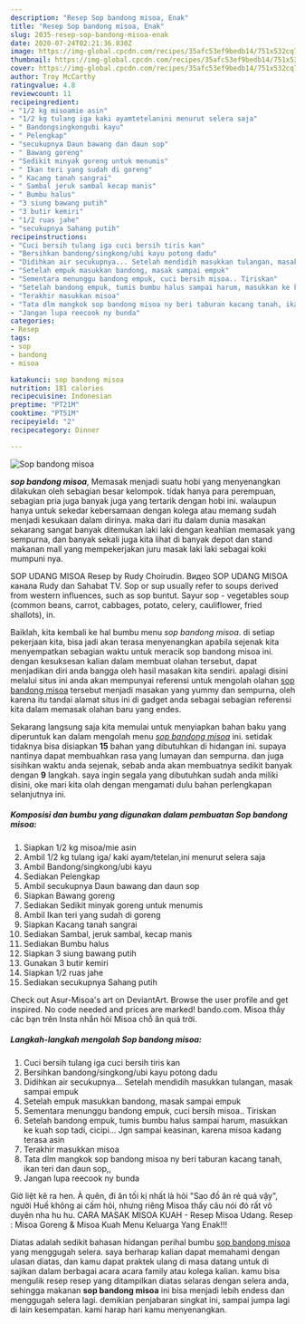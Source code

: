 ```yaml
---
description: "Resep Sop bandong misoa, Enak"
title: "Resep Sop bandong misoa, Enak"
slug: 2035-resep-sop-bandong-misoa-enak
date: 2020-07-24T02:21:36.830Z
image: https://img-global.cpcdn.com/recipes/35afc53ef9bedb14/751x532cq70/sop-bandong-misoa-foto-resep-utama.jpg
thumbnail: https://img-global.cpcdn.com/recipes/35afc53ef9bedb14/751x532cq70/sop-bandong-misoa-foto-resep-utama.jpg
cover: https://img-global.cpcdn.com/recipes/35afc53ef9bedb14/751x532cq70/sop-bandong-misoa-foto-resep-utama.jpg
author: Troy McCarthy
ratingvalue: 4.8
reviewcount: 11
recipeingredient:
- "1/2 kg misoamie asin"
- "1/2 kg tulang iga kaki ayamtetelanini menurut selera saja"
- " Bandongsingkongubi kayu"
- " Pelengkap"
- "secukupnya Daun bawang dan daun sop"
- " Bawang goreng"
- "Sedikit minyak goreng untuk menumis"
- " Ikan teri yang sudah di goreng"
- " Kacang tanah sangrai"
- " Sambal jeruk sambal kecap manis"
- " Bumbu halus"
- "3 siung bawang putih"
- "3 butir kemiri"
- "1/2 ruas jahe"
- "secukupnya Sahang putih"
recipeinstructions:
- "Cuci bersih tulang iga cuci bersih tiris kan"
- "Bersihkan bandong/singkong/ubi kayu potong dadu"
- "Didihkan air secukupnya... Setelah mendidih masukkan tulangan, masak sampai empuk"
- "Setelah empuk masukkan bandong, masak sampai empuk"
- "Sementara menunggu bandong empuk, cuci bersih misoa.. Tiriskan"
- "Setelah bandong empuk, tumis bumbu halus sampai harum, masukkan ke kuah sop tadi, cicipi... Jgn sampai keasinan, karena misoa kadang terasa asin"
- "Terakhir masukkan misoa"
- "Tata dlm mangkok sop bandong misoa ny beri taburan kacang tanah, ikan teri dan daun sop,,"
- "Jangan lupa reecook ny bunda"
categories:
- Resep
tags:
- sop
- bandong
- misoa

katakunci: sop bandong misoa 
nutrition: 181 calories
recipecuisine: Indonesian
preptime: "PT21M"
cooktime: "PT51M"
recipeyield: "2"
recipecategory: Dinner

---
```



![Sop bandong misoa](https://img-global.cpcdn.com/recipes/35afc53ef9bedb14/751x532cq70/sop-bandong-misoa-foto-resep-utama.jpg)

<b><i>sop bandong misoa</i></b>, Memasak menjadi suatu hobi yang menyenangkan dilakukan oleh sebagian besar kelompok. tidak hanya para perempuan, sebagian pria juga banyak juga yang tertarik dengan hobi ini. walaupun hanya untuk sekedar kebersamaan dengan kolega atau memang sudah menjadi kesukaan dalam dirinya. maka dari itu dalam dunia masakan sekarang sangat banyak ditemukan laki laki dengan keahlian memasak yang sempurna, dan banyak sekali juga kita lihat di banyak depot dan stand makanan mall yang mempekerjakan juru masak laki laki sebagai koki mumpuni nya.

SOP UDANG MISOA Resep by Rudy Choirudin. Видео SOP UDANG MISOA канала Rudy dan Sahabat TV. Sop or sup usually refer to soups derived from western influences, such as sop buntut. Sayur sop - vegetables soup (common beans, carrot, cabbages, potato, celery, cauliflower, fried shallots), in.

Baiklah, kita kembali ke hal bumbu menu <i>sop bandong misoa</i>. di setiap pekerjaan kita, bisa jadi akan terasa menyenangkan apabila sejenak kita menyempatkan sebagian waktu untuk meracik sop bandong misoa ini. dengan kesuksesan kalian dalam membuat olahan tersebut, dapat menjadikan diri anda bangga oleh hasil masakan kita sendiri. apalagi disini melalui situs ini anda akan mempunyai referensi untuk mengolah olahan <u>sop bandong misoa</u> tersebut menjadi masakan yang yummy dan sempurna, oleh karena itu tandai alamat situs ini di gadget anda sebagai sebagian referensi kita dalam memasak olahan baru yang endes.


Sekarang langsung saja kita memulai untuk menyiapkan bahan baku yang diperuntuk kan dalam mengolah menu <u><i>sop bandong misoa</i></u> ini. setidak tidaknya bisa disiapkan <b>15</b> bahan yang dibutuhkan di hidangan ini. supaya nantinya dapat membuahkan rasa yang lumayan dan sempurna. dan juga sisihkan waktu anda sejenak, sebab anda akan membuatnya sedikit banyak dengan <b>9</b> langkah. saya ingin segala yang dibutuhkan sudah anda miliki disini, oke mari kita olah dengan mengamati dulu bahan perlengkapan selanjutnya ini.

<!--inarticleads1-->

##### Komposisi dan bumbu yang digunakan dalam pembuatan Sop bandong misoa:

1. Siapkan 1/2 kg misoa/mie asin
1. Ambil 1/2 kg tulang iga/ kaki ayam/tetelan,ini menurut selera saja
1. Ambil  Bandong/singkong/ubi kayu
1. Sediakan  Pelengkap
1. Ambil secukupnya Daun bawang dan daun sop
1. Siapkan  Bawang goreng
1. Sediakan Sedikit minyak goreng untuk menumis
1. Ambil  Ikan teri yang sudah di goreng
1. Siapkan  Kacang tanah sangrai
1. Sediakan  Sambal, jeruk sambal, kecap manis
1. Sediakan  Bumbu halus
1. Siapkan 3 siung bawang putih
1. Gunakan 3 butir kemiri
1. Siapkan 1/2 ruas jahe
1. Sediakan secukupnya Sahang putih


Check out Asur-Misoa&#39;s art on DeviantArt. Browse the user profile and get inspired. No code needed and prices are marked! bando.com. Misoa thấy các bạn trên Insta nhắn hỏi Misoa chỗ ăn quá trời. 

<!--inarticleads2-->

##### Langkah-langkah mengolah Sop bandong misoa:

1. Cuci bersih tulang iga cuci bersih tiris kan
1. Bersihkan bandong/singkong/ubi kayu potong dadu
1. Didihkan air secukupnya... Setelah mendidih masukkan tulangan, masak sampai empuk
1. Setelah empuk masukkan bandong, masak sampai empuk
1. Sementara menunggu bandong empuk, cuci bersih misoa.. Tiriskan
1. Setelah bandong empuk, tumis bumbu halus sampai harum, masukkan ke kuah sop tadi, cicipi... Jgn sampai keasinan, karena misoa kadang terasa asin
1. Terakhir masukkan misoa
1. Tata dlm mangkok sop bandong misoa ny beri taburan kacang tanah, ikan teri dan daun sop,,
1. Jangan lupa reecook ny bunda


Giờ liệt kê ra hen. À quên, đi ăn tối kị nhất là hỏi &#34;Sao đồ ăn rẻ quá vậy&#34;, người Huế không ai cấm hỏi, nhưng riêng Misoa thấy câu nói đó rất vô duyên nha hu hu. CARA MASAK MISOA KUAH - Resep Misoa Udang. Resep : Misoa Goreng &amp; Misoa Kuah Menu Keluarga Yang Enak!!! 

Diatas adalah sedikit bahasan hidangan perihal bumbu <u>sop bandong misoa</u> yang menggugah selera. saya berharap kalian dapat memahami dengan ulasan diatas, dan kamu dapat praktek ulang di masa datang untuk di sajikan dalam berbagai acara acara family atau kolega kalian. kamu bisa mengulik resep resep yang ditampilkan diatas selaras dengan selera anda, sehingga makanan <b>sop bandong misoa</b> ini bisa menjadi lebih endess dan menggugah selera lagi. demikian penjabaran singkat ini, sampai jumpa lagi di lain kesempatan. kami harap hari kamu menyenangkan.
